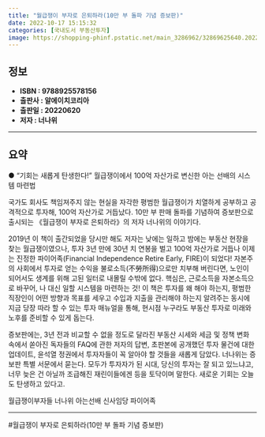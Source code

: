 ```yaml
---
title: "월급쟁이 부자로 은퇴하라(10만 부 돌파 기념 증보판)"
date: 2022-10-17 15:15:32
categories: [국내도서 부동산투자]
image: https://shopping-phinf.pstatic.net/main_3286962/32869625640.20220614095838.jpg
---
```


## **정보**

- **ISBN : 9788925578156**
- **출판사 : 알에이치코리아**
- **출판일 : 20220620**
- **저자 : 너나위**

------



## **요약**

● “기회는 새롭게 탄생한다!”
월급쟁이에서 100억 자산가로 변신한
아는 선배의 시스템 마련법

국가도 회사도 책임져주지 않는 현실을 자각한 평범한 월급쟁이가 치열하게 공부하고 공격적으로 투자해, 100억 자산가로 거듭났다. 10만 부 판매 돌파를 기념하여 증보판으로 출시되는 《월급쟁이 부자로 은퇴하라》의 저자 너나위의 이야기다.  

2019년 이 책이 출간되었을 당시만 해도 저자는 낮에는 일하고 밤에는 부동산 현장을 찾는 월급쟁이였으나, 투자 3년 만에 30년 치 연봉을 벌고 100억 자산가로 거듭나 이제는 진정한 파이어족(Financial Independence Retire Early, FIRE)이 되었다!
 자본주의 사회에서 투자로 얻는 수익을 불로소득(不勞所得)으로만 치부해 버린다면, 노인이 되어서도 생계를 위해 고된 일터로 내몰릴 수밖에 없다. 핵심은, 근로소득을 자본소득으로 바꾸어, 나 대신 일할 시스템을 마련하는 것! 이 책은 투자를 왜 해야 하는지, 평범한 직장인이 어떤 방향과 목표를 세우고 수입과 지출을 관리해야 하는지 알려주는 동시에 지금 당장 따라 할 수 있는 투자 매뉴얼을 통해, 현시점 누구라도 부동산 투자로 미래와 노후를 준비할 수 있게 돕는다. 

 증보판에는, 3년 전과 비교할 수 없을 정도로 달라진 부동산 시세와 세금 및 정책 변화 속에서 쏟아진 독자들의 FAQ에 관한 저자의 답변, 초판본에 공개했던 투자 물건에 대한 업데이트, 윤석열 정권에서 투자자들이 꼭 알아야 할 것들을 새롭게 담았다. 
 너나위는 증보판 특별 서문에서 묻는다. 모두가 투자자가 된 시대, 당신의 투자는 잘 되고 있느냐고, 너무 늦은 건 아닐까 조급해진 재린이들에겐 등을 토닥이며 말한다. 새로운 기회는 오늘도 탄생하고 있다고.         

월급쟁이부자들 너나위 아는선배 신사임당 파이어족

------

#월급쟁이 부자로 은퇴하라(10만 부 돌파 기념 증보판)


